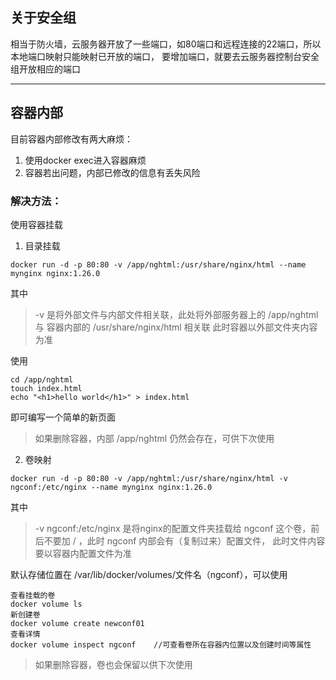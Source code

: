
## 关于安全组

相当于防火墙，云服务器开放了一些端口，如80端口和远程连接的22端口，所以本地端口映射只能映射已开放的端口，
要增加端口，就要去云服务器控制台安全组开放相应的端口

____

## 容器内部

目前容器内部修改有两大麻烦：
1. 使用docker exec进入容器麻烦
2. 容器若出问题，内部已修改的信息有丢失风险

### 解决方法：

使用容器挂载

1. 目录挂载

```
docker run -d -p 80:80 -v /app/nghtml:/usr/share/nginx/html --name mynginx nginx:1.26.0
```

其中

> -v 是将外部文件与内部文件相关联，此处将外部服务器上的 /app/nghtml 与 容器内部的 /usr/share/nginx/html 相关联
> 此时容器以外部文件夹内容为准

使用
```
cd /app/nghtml
touch index.html
echo "<h1>hello world</h1>" > index.html
```

即可编写一个简单的新页面

> 如果删除容器，内部 /app/nghtml 仍然会存在，可供下次使用


2. 卷映射

```
docker run -d -p 80:80 -v /app/nghtml:/usr/share/nginx/html -v ngconf:/etc/nginx --name mynginx nginx:1.26.0
```

其中

> -v ngconf:/etc/nginx 是将nginx的配置文件夹挂载给 ngconf 这个卷，前后不要加 / ，此时 ngconf 内部会有（复制过来）配置文件，
> 此时文件内容要以容器内配置文件为准 

默认存储位置在 /var/lib/docker/volumes/文件名（ngconf），可以使用

```
查看挂载的卷
docker volume ls
新创建卷
docker volume create newconf01
查看详情
docker volume inspect ngconf    //可查看卷所在容器内位置以及创建时间等属性
```

> 如果删除容器，卷也会保留以供下次使用






















